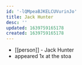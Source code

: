 ```yaml
---
id: '-lQMpeaBJKELCUVurinJo'
title: Jack Hunter
desc: ''
updated: 1639759165178
created: 1639759165178
---
```



- [[person]] - Jack Hunter
- appeared 1x at the stoa
